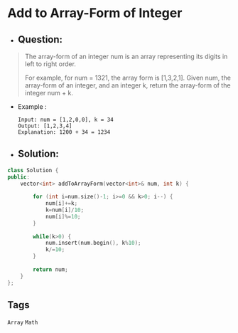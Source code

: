 # Add to Array-Form of Integer
- ## Question:
>The array-form of an integer num is an array representing its digits in left to right order.
>
>For example, for num = 1321, the array form is [1,3,2,1].
>Given num, the array-form of an integer, and an integer k, return the array-form of the integer num + k.


- Example :

      Input: num = [1,2,0,0], k = 34
      Output: [1,2,3,4]
      Explanation: 1200 + 34 = 1234
      
- ## Solution:
```cpp
class Solution {
public:
    vector<int> addToArrayForm(vector<int>& num, int k) {
        
        for (int i=num.size()-1; i>=0 && k>0; i--) {
            num[i]+=k;
            k=num[i]/10;
            num[i]%=10;
        }
        
        while(k>0) {
            num.insert(num.begin(), k%10);
            k/=10;
        }
        
        return num;
    }
};
```

## Tags
`Array` `Math`

